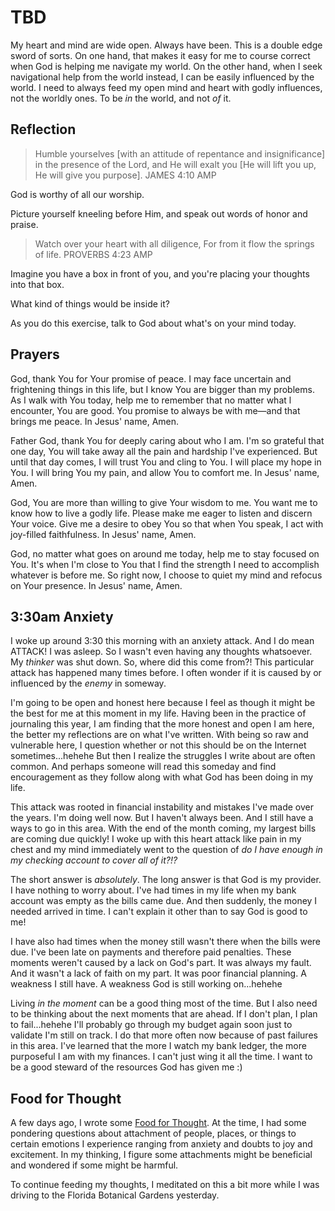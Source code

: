 # TBD

My heart and mind are wide open. Always have been. This is a double edge sword of sorts. On one hand, that makes it easy for me to course correct when God is helping me navigate my world. On the other hand, when I seek navigational help from the world instead, I can be easily influenced by the world. I need to always feed my open mind and heart with godly influences, not the worldly ones. To be *in* the world, and not *of* it.

## Reflection

> Humble yourselves [with an attitude of repentance and insignificance] in the presence of the Lord, and He will exalt you [He will lift you up, He will give you purpose]. JAMES 4:10 AMP

God is worthy of all our worship.

Picture yourself kneeling before Him, and speak out words of honor and praise.




> Watch over your heart with all diligence, For from it flow the springs of life. PROVERBS 4:23 AMP

Imagine you have a box in front of you, and you're placing your thoughts into that box.

What kind of things would be inside it?

As you do this exercise, talk to God about what's on your mind today.

## Prayers

God, thank You for Your promise of peace. I may face uncertain and frightening things in this life, but I know You are bigger than my problems. As I walk with You today, help me to remember that no matter what l encounter, You are good. You promise to always be with me—and that brings me peace. In Jesus' name, Amen.

Father God, thank You for deeply caring about who I am. I'm so grateful that one day, You will take away all the pain and hardship I've experienced. But until that day comes, I will trust You and cling to You. I will place my hope in You. I will bring You my pain, and allow You to comfort me. In Jesus' name, Amen.

God, You are more than willing to give Your wisdom to me. You want me to know how to live a godly life. Please make me eager to listen and discern Your voice. Give me a desire to obey You so that when You speak, I act with joy-filled faithfulness. In Jesus' name, Amen.

God, no matter what goes on around me today, help me to stay focused on You. It's when I'm close to You that I find the strength I need to accomplish whatever is before me. So right now, I choose to quiet my mind and refocus on Your presence. In Jesus' name, Amen.

## 3:30am Anxiety

I woke up around 3:30 this morning with an anxiety attack. And I do mean ATTACK! I was asleep. So I wasn't even having any thoughts whatsoever. My *thinker* was shut down. So, where did this come from?! This particular attack has happened many times before. I often wonder if it is caused by or influenced by the *enemy* in someway.

I'm going to be open and honest here because I feel as though it might be the best for me at this moment in my life. Having been in the practice of journaling this year, I am finding that the more honest and open I am here, the better my reflections are on what I've written. With being so raw and vulnerable here, I question whether or not this should be on the Internet sometimes...hehehe But then I realize the struggles I write about are often common. And perhaps someone will read this someday and find encouragement as they follow along with what God has been doing in my life.

This attack was rooted in financial instability and mistakes I've made over the years. I'm doing well now. But I haven't always been. And I still have a ways to go in this area. With the end of the month coming, my largest bills are coming due quickly! I woke up with this heart attack like pain in my chest and my mind immediately went to the question of *do I have enough in my checking account to cover all of it?!?*

The short answer is *absolutely*. The long answer is that God is my provider. I have nothing to worry about. I've had times in my life when my bank account was empty as the bills came due. And then suddenly, the money I needed arrived in time. I can't explain it other than to say God is good to me!

I have also had times when the money still wasn't there when the bills were due. I've been late on payments and therefore paid penalties. These moments weren't caused by a lack on God's part. It was always my fault. And it wasn't a lack of faith on my part. It was poor financial planning. A weakness I still have. A weakness God is still working on...hehehe

Living *in the moment* can be a good thing most of the time. But I also need to be thinking about the next moments that are ahead. If I don't plan, I plan to fail...hehehe I'll probably go through my budget again soon just to validate I'm still on track. I do that more often now because of past failures in this area. I've learned that the more I watch my bank ledger, the more purposeful I am with my finances. I can't just wing it all the time. I want to be a good steward of the resources God has given me :)

## Food for Thought

A few days ago, I wrote some [Food for Thought](./23_new-grocer-food-for-thought-dog-toys-and-frozen.md#food-for-thought). At the time, I had some pondering questions about attachment of people, places, or things to certain emotions I experience ranging from anxiety and doubts to joy and excitement. In my thinking, I figure some attachments might be beneficial and wondered if some might be harmful.

To continue feeding my thoughts, I meditated on this a bit more while I was driving to the Florida Botanical Gardens yesterday.